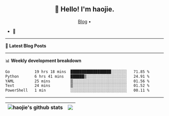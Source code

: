 <h2 align="center">👋 Hello! I'm haojie.</h2>
<p align="center">
  <a href="https://aoyouer.com">Blog</a> •
</p>


- 🔭 


-------

**📝 Latest Blog Posts**


-------

📊 **Weekly development breakdown**
<!--START_SECTION:waka-->

```txt
Go           19 hrs 18 mins  ██████████████████░░░░░░░   71.85 %
Python       6 hrs 41 mins   ██████▒░░░░░░░░░░░░░░░░░░   24.91 %
YAML         25 mins         ▒░░░░░░░░░░░░░░░░░░░░░░░░   01.56 %
Text         24 mins         ▒░░░░░░░░░░░░░░░░░░░░░░░░   01.52 %
PowerShell   1 min           ░░░░░░░░░░░░░░░░░░░░░░░░░   00.11 %
```

<!--END_SECTION:waka-->

-------



| <img align="center" src="https://github-readme-stats.vercel.app/api?username=haojie06&show_icons=true&theme=graywhite&show_icons=true&count_private=true&include_all_commits=true&hide_border=true" alt="haojie's github stats" /> | <img align="center" src="https://github-readme-stats.vercel.app/api/top-langs/?username=haojie06&layout=compact&theme=graywhite&hide_border=true&hide=css,html" /> |
| ------------- | ------------- |


